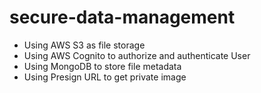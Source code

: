 # secure-data-management
- Using AWS S3 as file storage
- Using AWS Cognito to authorize and authenticate User
- Using MongoDB to store file metadata
- Using Presign URL to get private image